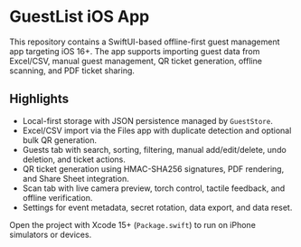 # GuestList iOS App

This repository contains a SwiftUI-based offline-first guest management app targeting iOS 16+. The app supports importing guest data from Excel/CSV, manual guest management, QR ticket generation, offline scanning, and PDF ticket sharing.

## Highlights

- Local-first storage with JSON persistence managed by `GuestStore`.
- Excel/CSV import via the Files app with duplicate detection and optional bulk QR generation.
- Guests tab with search, sorting, filtering, manual add/edit/delete, undo deletion, and ticket actions.
- QR ticket generation using HMAC-SHA256 signatures, PDF rendering, and Share Sheet integration.
- Scan tab with live camera preview, torch control, tactile feedback, and offline verification.
- Settings for event metadata, secret rotation, data export, and data reset.

Open the project with Xcode 15+ (`Package.swift`) to run on iPhone simulators or devices.

